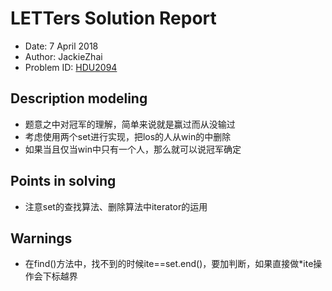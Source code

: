 # LETTers Solution Report

- Date: 7 April 2018
- Author: JackieZhai
- Problem ID: [HDU2094](http://acm.hdu.edu.cn/showproblem.php?pid=2094)

## Description modeling

- 题意之中对冠军的理解，简单来说就是赢过而从没输过
- 考虑使用两个set进行实现，把los的人从win的中删除
- 如果当且仅当win中只有一个人，那么就可以说冠军确定

## Points in solving

- 注意set的查找算法、删除算法中iterator的运用

## Warnings

- 在find()方法中，找不到的时候ite==set.end()，要加判断，如果直接做*ite操作会下标越界

